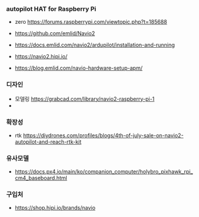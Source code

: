 

### autopilot HAT for Raspberry Pi


- zero  https://forums.raspberrypi.com/viewtopic.php?t=185688


- https://github.com/emlid/Navio2

- https://docs.emlid.com/navio2/ardupilot/installation-and-running

- https://navio2.hipi.io/


- https://blog.emlid.com/navio-hardware-setup-apm/



### 디자인

-  모델링 https://grabcad.com/library/navio2-raspberry-pi-1
-   


### 확장성

- rtk  https://diydrones.com/profiles/blogs/4th-of-july-sale-on-navio2-autopilot-and-reach-rtk-kit



### 유사모델


-   https://docs.px4.io/main/ko/companion_computer/holybro_pixhawk_rpi_cm4_baseboard.html




### 구입처

- https://shop.hipi.io/brands/navio





